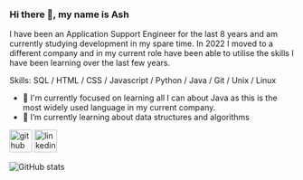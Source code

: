 ### Hi there 👋, my name is Ash

I have been an Application Support Engineer for the last 8 years and am currently studying development in my spare time. In 2022 I moved to a different company and in my current role have been able to utilise the skills I have been learning over the last few years.  

Skills: SQL / HTML / CSS / Javascript / Python / Java / Git / Unix / Linux

- 🔭 I'm currently focused on learning all I can about Java as this is the most widely used language in my current company. 
- 🌱 I’m currently learning about data structures and algorithms 


[<img src='https://cdn.jsdelivr.net/npm/simple-icons@3.0.1/icons/github.svg' alt='github' height='40'>](https://github.com/cove86)  [<img src='https://cdn.jsdelivr.net/npm/simple-icons@3.0.1/icons/linkedin.svg' alt='linkedin' height='40'>](https://www.linkedin.com/in/cove86/)

![GitHub stats](https://github-readme-stats.vercel.app/api?username=cove86&show_icons=true)  

